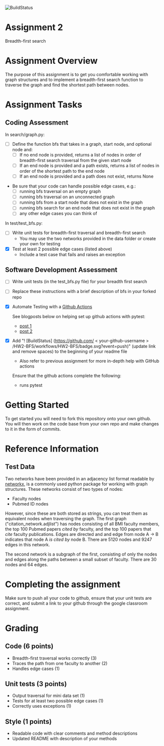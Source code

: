 
![BuildStatus](https://github.com/IJbeasley/HW2-BFS/workflows/Assignment%20Tests/badge.svg) 

# Assignment 2
Breadth-first search

# Assignment Overview
The purpose of this assignment is to get you comfortable working with graph structures and to implement a breadth-first search function to traverse the graph and find the shortest path between nodes.

# Assignment Tasks

## Coding Assessment
In search/graph.py:
* [ ] Define the function bfs that takes in a graph, start node, and optional node and:
	* [ ] If no end node is provided, returns a list of nodes in order of breadth-first search traversal from the given start node
	* [ ] If an end node is provided and a path exists, returns a list of nodes in order of the shortest path to the end node
	* [ ] If an end node is provided and a path does not exist, returns None

* Be sure that your code can handle possible edge cases, e.g.:
	* [ ] running bfs traversal on an empty graph
	* [ ] running bfs traversal on an unconnected graph
	* [ ] running bfs from a start node that does not exist in the graph
	* [ ] running bfs search for an end node that does not exist in the graph
	* [ ] any other edge cases you can think of 

In test/test_bfs.py:
* [ ] Write unit tests for breadth-first traversal and breadth-first search 
    * You may use the two networks provided in the data folder or create your own for testing
* [x] Test at least 2 possible edge cases (listed above)
    *  Include a test case that fails and raises an exception


## Software Development Assessment

* [ ] Write unit tests (in the test_bfs.py file) for your breadth first search
* [ ] Replace these instructions with a brief description of bfs in your forked repo
	
* [x] Automate Testing with a [Github Actions](https://docs.github.com/en/actions)

	See blogposts below on helping set up github actions with pytest:
	
	* [post 1](https://blog.dennisokeeffe.com/blog/2021-08-08-pytest-with-github-actions)
	* [post 2](https://mattsegal.dev/pytest-on-github-actions.html)

* [x] Add "! [BuildStatus] (https://github.com/ < your-github-username > /HW2-BFS/workflows/HW2-BFS/badge.svg?event=push)" (update link and remove spaces) to the beginning of your readme file

	* Also refer to previous assignment for more in-depth help with GitHub actions

	Ensure that the github actions complete the following:
	* runs pytest

# Getting Started
To get started you will need to fork this repository onto your own github. You will then work on the code base from your own repo and make changes to it in the form of commits. 

# Reference Information
## Test Data
Two networks have been provided in an adjacency list format readable by [networkx](https://networkx.org/), is a commonly used python package for working with graph structures. These networks consist of two types of nodes:
* Faculty nodes 
* Pubmed ID nodes

However, since these are both stored as strings, you can treat them as equivalent nodes when traversing the graph. The first graph ("citation_network.adjlist") has nodes consisting of all BMI faculty members, the top 100 Pubmed papers *cited by* faculty, and the top 100 papers that *cite* faculty publications. Edges are directed and and edge from node A -> B indicates that node A *is cited by* node B. There are 5120 nodes and 9247 edges in this network.

The second network is a subgraph of the first, consisting of only the nodes and edges along the paths between a small subset of faculty. There are 30 nodes and 64 edges.

# Completing the assignment
Make sure to push all your code to github, ensure that your unit tests are correct, and submit a link to your github through the google classroom assignment.

# Grading

## Code (6 points)
* Breadth-first traversal works correctly (3)
* Traces the path from one faculty to another (2)
* Handles edge cases (1)

## Unit tests (3 points)
* Output traversal for mini data set (1)
* Tests for at least two possible edge cases (1)
* Correctly uses exceptions (1)

## Style (1 points)
* Readable code with clear comments and method descriptions
* Updated README with description of your methods

